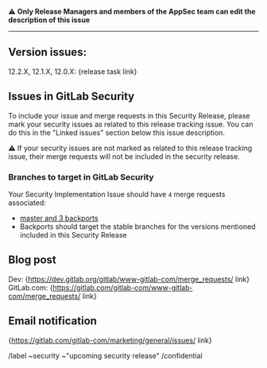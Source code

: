 <!--
# Read me first!

Set the title to: `Security Release: 12.2.X, 12.1.X, and 12.0.X`
-->

:warning: **Only Release Managers and members of the AppSec team can edit the description of this issue**

-------

## Version issues:

12.2.X, 12.1.X, 12.0.X: {release task link}

## Issues in GitLab Security

To include your issue and merge requests in this Security Release, please mark
your security issues as related to this release tracking issue. You can do this
in the "Linked issues" section below this issue description.

:warning: If your security issues are not marked as related to this release
tracking issue, their merge requests will not be included in the security
release.

### Branches to target in GitLab Security

Your Security Implementation Issue should have `4` merge requests associated:

- [master and 3 backports](https://gitlab.com/gitlab-org/release/docs/-/blob/master/general/security/developer.md#backports)
- Backports should target the stable branches for the versions mentioned included in this Security Release

## Blog post

Dev: {https://dev.gitlab.org/gitlab/www-gitlab-com/merge_requests/ link}<br/>
GitLab.com: {https://gitlab.com/gitlab-com/www-gitlab-com/merge_requests/ link}

## Email notification
{https://gitlab.com/gitlab-com/marketing/general/issues/ link}

/label ~security ~"upcoming security release"
/confidential
